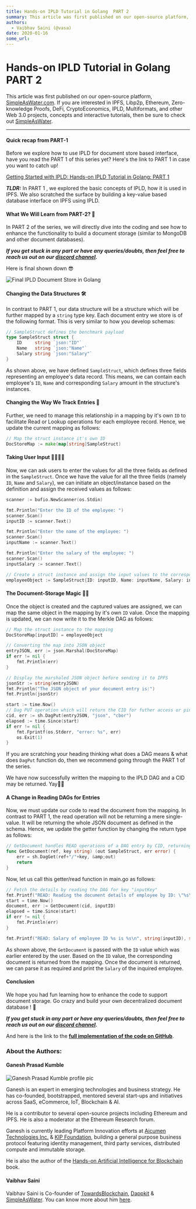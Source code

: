 ```yaml
---
title: Hands-on IPLD Tutorial in Golang  PART 2
summary: This article was first published on our open-source platform, SimpleAsWater.com. If you are interested in IPFS, Libp2p, Ethereum, Zero-knowledge Proofs, DeFi, C
authors:
  - Vaibhav Saini (@vasa)
date: 2020-01-16
some_url: 
---
```


# Hands-on IPLD Tutorial in Golang  PART 2


This article was first published on our open-source platform, [SimpleAsWater.com](https://simpleaswater.com/hands-on-ipld-tutorial-in-golang-2/?ref=kauri). If you are interested in IPFS, Libp2p, Ethereum, Zero-knowledge Proofs, DeFi, CryptoEconomics, IPLD, Multiformats, and other Web 3.0 projects, concepts and interactive tutorials, then be sure to check out [SimpleAsWater](https://simpleaswater.com?ref=kauri).

---

#### Quick recap from PART-1 


Before we explore how to use IPLD for document store based interface, have you read the PART 1 of this series yet? Here's the link to PART 1 in case you want to catch up! 



[Getting Started with IPLD: Hands-on IPLD Tutorial in Golang: PART 1](https://simpleaswater.com/hands-on-ipld-tutorial-in-golang-2/?ref=kauri)


***TLDR:*** In PART 1 , we explored the basic concepts of IPLD, how it is used in IPFS. We also scratched the surface by building a key-value based database interface on IPFS using IPLD. 



#### What We Will Learn from PART-2? 🤔 


In PART 2 of the series, we will directly dive into the coding and see how to enhance the functionality to build a document storage (similar to MongoDB and other document databases). 

***If you get stuck in any part or have any queries/doubts, then feel free to reach us out on our [discord channel](https://discord.gg/x2kmUXW).***


Here is final shown down 😎 


![Final IPLD Document Store in Golang](https://asciinema.org/a/293822.svg)


#### Changing the Data Structures 🛠 


In contrast to PART 1, our data structure will be a structure which will be further mapped by a `string` type key. Each document entry we store is of the following format. This is very similar to how you develop schemas: 



```go
// SampleStruct defines the benchmark payload
type SampleStruct struct {
	ID     string `json:"ID"`
	Name   string `json:"Name"`
	Salary string `json:"Salary"`
}

```


As shown above, we have defined `SampleStruct`, which defines three fields representing an employee's data record. This means, we can contain each employee's `ID`, `Name` and corresponding `Salary` amount in the structure's instances. 


#### Changing the Way We Track Entries 🧐 


Further, we need to manage this relationship in a mapping by it's own `ID` to facilitate Read or Lookup operations for each employee record. Hence, we update the current mapping as follows: 


```go
// Map the struct instance it's own ID
DocStoreMap := make(map[string]SampleStruct)

```



#### Taking User Input 👨‍💻👩‍💻 


Now, we can ask users to enter the values for all the three fields as defined in the `SampleStruct`. Once we have the value for all the three fields (namely `ID`, `Name` and `Salary`), we can initiate an object/instance based on the definition and assign the received values as follows: 


```go
scanner := bufio.NewScanner(os.Stdin)

fmt.Println("Enter the ID of the employee: ")
scanner.Scan()
inputID := scanner.Text()

fmt.Println("Enter the name of the employee: ")
scanner.Scan()
inputName := scanner.Text()

fmt.Println("Enter the salary of the employee: ")
scanner.Scan()
inputSalary := scanner.Text()

// Create a struct instance and assign the input values to the corresponding fields
employeeObject := SampleStruct{ID: inputID, Name: inputName, Salary: inputSalary}

```



#### The Document-Storage Magic 🔮✨ 


Once the object is created and the captured values are assigned, we can map the same object in the mapping by it's own `ID` value. Once the mapping is updated, we can now write it to the Merkle DAG as follows: 


```go
// Map the struct instance to the mapping
DocStoreMap[inputID] = employeeObject

// Converting the map into JSON object
entryJSON, err := json.Marshal(DocStoreMap)
if err != nil {
    fmt.Println(err)
}

// Display the marshaled JSON object before sending it to IPFS
jsonStr := string(entryJSON)
fmt.Println("The JSON object of your document entry is:")
fmt.Println(jsonStr)

start := time.Now()
// Dag PUT operation which will return the CID for futher access or pinning etc.
cid, err := sh.DagPut(entryJSON, "json", "cbor")
elapsed := time.Since(start)
if err != nil {
    fmt.Fprintf(os.Stderr, "error: %s", err)
    os.Exit(1)
}

```



If you are scratching your heading thinking what does a DAG means &amp; what does `DagPut` function do, then we recommend going through the PART 1 of the series. 


We have now successfully written the mapping to the IPLD DAG and a CID may be returned. Yay🎉🎉 



#### A Change in Reading DAGs for Entries 


Now, we must update our code to read the document from the mapping. In contrast to PART 1, the read operation will not be returning a mere single-value. It will be returning the whole JSON document as defined in the schema. Hence, we update the getter function by changing the return type as follows: 



```go
// GetDocument handles READ operations of a DAG entry by CID, returning the corresponding document
func GetDocument(ref, key string) (out SampleStruct, err error) {
	err = sh.DagGet(ref+"/"+key, &amp;out)
	return
}

```


Now, let us call this getter/read function in main.go as follows: 



```go
// Fetch the details by reading the DAG for key "inputKey"
fmt.Printf("READ: Reading the document details of employee by ID: \"%s\"\n", inputID)
start = time.Now()
document, err := GetDocument(cid, inputID)
elapsed = time.Since(start)
if err != nil {
    fmt.Println(err)
}

fmt.Printf("READ: Salary of employee ID %s is %s\n", string(inputID), string(document.Salary))

```



As shown above, the `GetDocument` is passed with the `ID` value which was earlier entered by the user. Based on the `ID` value, the corresponding document is returned from the mapping.
Once the document is returned, we can parse it as required and print the `Salary` of the inquired employee. 



#### Conclusion 


We hope you had fun learning how to enhance the code to support document storage. Go crazy and build your own decentralized document database ! 🤪 

***If you get stuck in any part or have any queries/doubts, then feel free to reach us out on our [discord channel](https://discord.gg/x2kmUXW).***

And here is the link to the [**full implementation of the code on GitHub**](https://github.com/0zAND1z/ipld-crud). 


### About the Authors: 


#### Ganesh Prasad Kumble 

![Ganesh Prasad Kumble profile pic](https://simpleaswater.com/content/images/2020/01/image-30.png)


Ganesh is an expert in emerging technologies and business strategy. He has co-founded, bootstrapped, mentored several start-ups and initiatives across SaaS, eCommerce, IoT, Blockchain &amp; AI. 



He is a contributor to several open-source projects including Ethereum and IPFS. He is also a moderator at the Ethereum Research forum. 



Ganesh is currently leading Platform Innovation efforts at [Aicumen Technologies Inc.](https://www.aicumen.com/) &amp; [KIP Foundation](https://www.kip.foundation/), building a general purpose business protocol featuring identity management, third party services, distributed compute and immutable storage. 



He is also the author of the [Hands-on Artificial Intelligence for Blockchain](https://www.amazon.com/dp/B07X42XFD3/ref=cm_sw_su_dp) book. 



#### Vaibhav Saini 


Vaibhav Saini is Co-founder of [TowardsBlockchain](https://signy.io?ref=kauri), [Dappkit](https://dappkit.io?ref=kauri) &amp; [SimpleAsWater](https://simpleaswater.com?ref=kauri). You can know more about him [here](https://www.linkedin.com/in/vasadev/). 